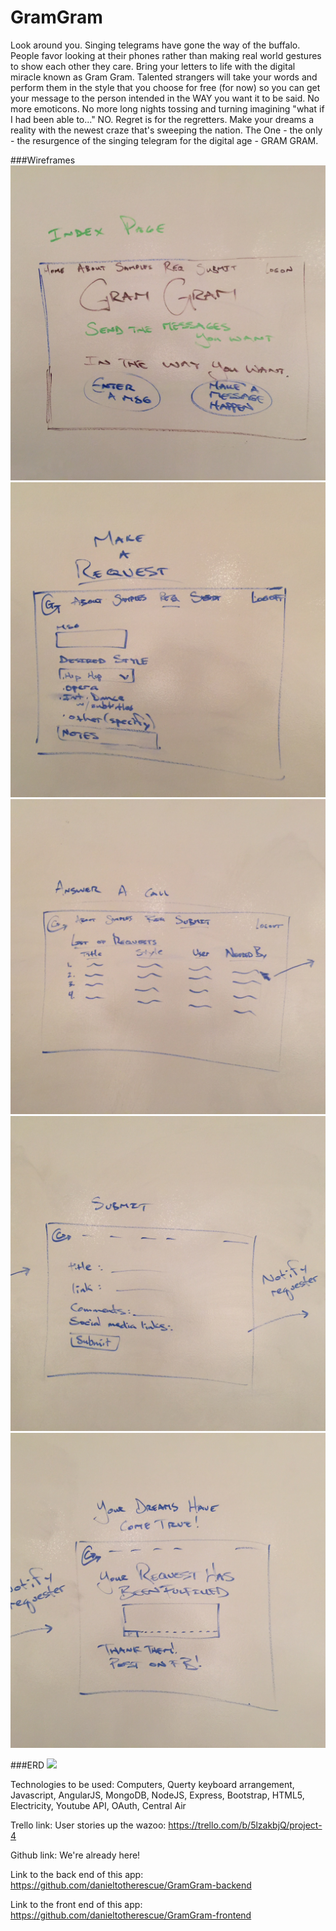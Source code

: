 # GramGram

Look around you.  Singing telegrams have gone the way of the buffalo. People favor looking at their phones rather than making real world gestures to show each other they care.  Bring your letters to life with the digital miracle known as Gram Gram.  Talented strangers will take your words and perform them in the style that you choose for free (for now) so you can get your message to the person intended in the WAY you want it to be said.  No more emoticons.  No more long nights tossing and turning imagining "what if I had been able to..." NO.  Regret is for the regretters. Make your dreams a reality with the newest craze that's sweeping the nation.  The One - the only - the resurgence of the singing telegram for the digital age - GRAM GRAM.


###Wireframes
![](assets/IMG_1589.JPG)
![](assets/IMG_1590.JPG)
![](assets/IMG_1591.JPG)
![](assets/IMG_1592.JPG)
![](assets/IMG_1593.JPG)

###ERD
![](assets/Gram-Gram-ERD.png)


Technologies to be used:
Computers, Querty keyboard arrangement, Javascript, AngularJS, MongoDB, NodeJS, Express, Bootstrap, HTML5, Electricity, Youtube API, OAuth, Central Air

Trello link:
User stories up the wazoo: https://trello.com/b/5lzakbjQ/project-4


Github link: We're already here!

Link to the back end of this app: https://github.com/danieltotherescue/GramGram-backend

Link to the front end of this app: https://github.com/danieltotherescue/GramGram-frontend
